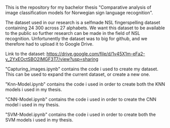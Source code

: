 This is the repository for my bachelor thesis "Comparative analysis of image classification models for Norwegian sign language recognition".

The dataset used in our research is a selfmade NSL fingerspelling dataset containing 24 300 across 27 alphabets. We want this dataset to be available to the public so further research can be made in the field of NSL recognition. Unfortunently the dataset was to big for github, and we therefore had to upload it to Google Drive.

Link to the dataset:
https://drive.google.com/file/d/1v45X1m-eFa2-y_2YxEOctSBO2IMGF3T7/view?usp=sharing

"Capturing_images.ipynb" contains the code i used to create my dataset. This can be used to expand the current dataset, or create a new one.

"Knn-Model.ipynb" contains the code i used in order to create both the KNN models i used in my thesis.

"CNN-Model.ipynb" contains the code i used in order to create the CNN model i used in my thesis.

"SVM-Model.ipynb" contains the code i used in order to create both the SVM models i used in my thesis.
